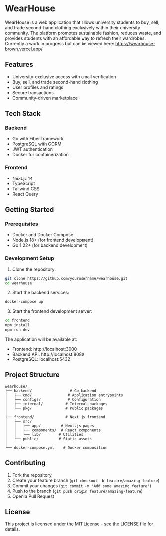 # WearHouse

WearHouse is a web application that allows university students to buy, sell, and trade second-hand clothing exclusively within their university community. The platform promotes sustainable fashion, reduces waste, and provides students with an affordable way to refresh their wardrobes.
Currently a work in progress but can be viewed here: https://wearhouse-brown.vercel.app/

## Features

- University-exclusive access with email verification
- Buy, sell, and trade second-hand clothing
- User profiles and ratings
- Secure transactions
- Community-driven marketplace

## Tech Stack

### Backend
- Go with Fiber framework
- PostgreSQL with GORM
- JWT authentication
- Docker for containerization

### Frontend
- Next.js 14
- TypeScript
- Tailwind CSS
- React Query

## Getting Started

### Prerequisites
- Docker and Docker Compose
- Node.js 18+ (for frontend development)
- Go 1.22+ (for backend development)

### Development Setup

1. Clone the repository:
```bash
git clone https://github.com/yourusername/wearhouse.git
cd wearhouse
```

2. Start the backend services:
```bash
docker-compose up
```

3. Start the frontend development server:
```bash
cd frontend
npm install
npm run dev
```

The application will be available at:
- Frontend: http://localhost:3000
- Backend API: http://localhost:8080
- PostgreSQL: localhost:5432

## Project Structure

```
wearhouse/
├── backend/                 # Go backend
│   ├── cmd/                # Application entrypoints
│   ├── configs/            # Configuration
│   ├── internal/          # Internal packages
│   └── pkg/               # Public packages
│
├── frontend/              # Next.js frontend
│   ├── src/
│   │   ├── app/         # Next.js pages
│   │   ├── components/  # React components
│   │   └── lib/        # Utilities
│   └── public/         # Static assets
│
└── docker-compose.yml    # Docker composition
```

## Contributing

1. Fork the repository
2. Create your feature branch (`git checkout -b feature/amazing-feature`)
3. Commit your changes (`git commit -m 'Add some amazing feature'`)
4. Push to the branch (`git push origin feature/amazing-feature`)
5. Open a Pull Request

## License

This project is licensed under the MIT License - see the LICENSE file for details. 
